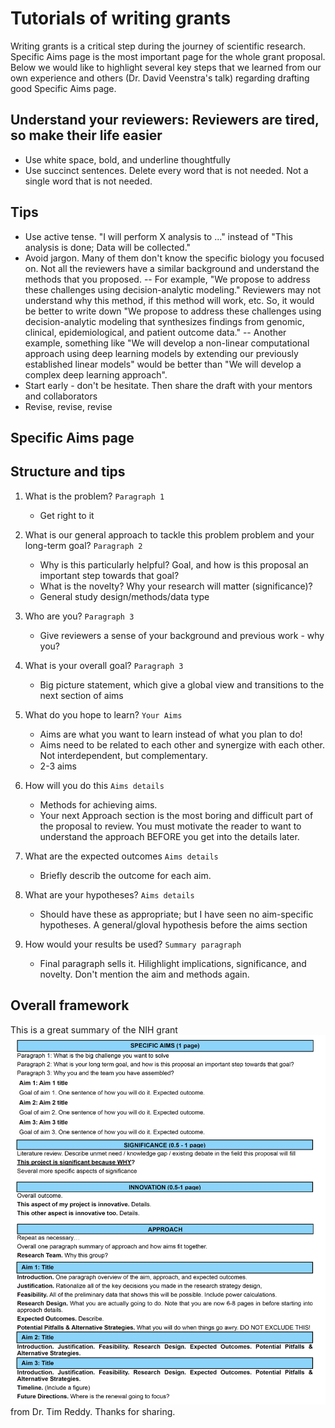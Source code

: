 
# Tutorials of writing grants

Writing grants is a critical step during the journey of scientific research. Specific Aims page is the most important page for the whole grant proposal. Below we would like to highlight several key steps that we learned from our own experience and others (Dr. David Veenstra's talk) regarding drafting good Specific Aims page. 

Understand your reviewers: Reviewers are tired, so make their life easier
--------
- Use white space, bold, and underline thoughtfully
- Use succinct sentences. Delete every word that is not needed. Not a single word that is not needed. 

Tips
--------
- Use active tense. "I will perform X analysis to ..." instead of "This analysis is done; Data will be collected."
- Avoid jargon. Many of them don't know the specific biology you focused on. Not all the reviewers have a similar background and understand the methods that you proposed. 
    -- For example, "We propose to address these challenges using decision-analytic modeling." Reviewers may not understand why this method, if this method will work, etc. So, it would be better to write down "We propose to address these challenges using decision-analytic modeling that synthesizes findings from genomic, clinical, epidemiological, and patient outcome data."
    -- Another example, something like "We will develop a non-linear computational approach using deep learning models by extending our previously established linear models" would be better than "We will develop a complex deep learning approach".
- Start early - don't be hesitate. Then share the draft with your mentors and collaborators
- Revise, revise, revise



## Specific Aims page

Structure and tips
-------
1. What is the problem? `Paragraph 1` 
    - Get right to it
    
2. What is our general approach to tackle this problem problem and your long-term goal? `Paragraph 2`
    - Why is this particularly helpful? Goal, and how is this proposal an important step towards that goal?
    - What is the novelty? Why your research will matter (significance)?
    - General study design/methods/data type

3. Who are you? `Paragraph 3`
    - Give reviewers a sense of your background and previous work - why you?

4. What is your overall goal? `Paragraph 3`
    - Big picture statement, which give a global view and transitions to the next section of aims

5. What do you hope to learn? `Your Aims`
    - Aims are what you want to learn instead of what you plan to do!
    - Aims need to be related to each other and synergize with each other. Not interdependent, but complementary.
    - 2-3 aims

6. How will you do this `Aims details`
    - Methods for achieving aims.
    - Your next Approach section is the most boring and difficult part of the proposal to review. You must motivate the reader to want to understand the approach BEFORE you get into the details later.

7. What are the expected outcomes `Aims details`
    - Briefly describ the outcome for each aim.

8. What are your hypotheses? `Aims details`
    - Should have these as appropriate; but I have seen no aim-specific hypotheses. A general/gloval hypothesis before the aims section

9. How would your results be used? `Summary paragraph` 
    - Final paragraph sells it. Hilighlight implications, significance, and novelty. Don't mention the aim and methods again. 


## Overall framework
This is a great summary of the NIH grant ![template](./figures/grant_template.png) from Dr. Tim Reddy. Thanks for sharing.

